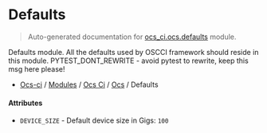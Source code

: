 # Defaults

> Auto-generated documentation for [ocs_ci.ocs.defaults](https://github.com/gklein/ocs-ci/blob/master/ocs_ci/ocs/defaults.py) module.

Defaults module. All the defaults used by OSCCI framework should
reside in this module.
PYTEST_DONT_REWRITE - avoid pytest to rewrite, keep this msg here please!

- [Ocs-ci](../../README.md#ocs-ci) / [Modules](../../MODULES.md#ocs-ci-modules) / [Ocs Ci](../index.md#ocs-ci) / [Ocs](index.md#ocs) / Defaults

#### Attributes

- `DEVICE_SIZE` - Default device size in Gigs: `100`
